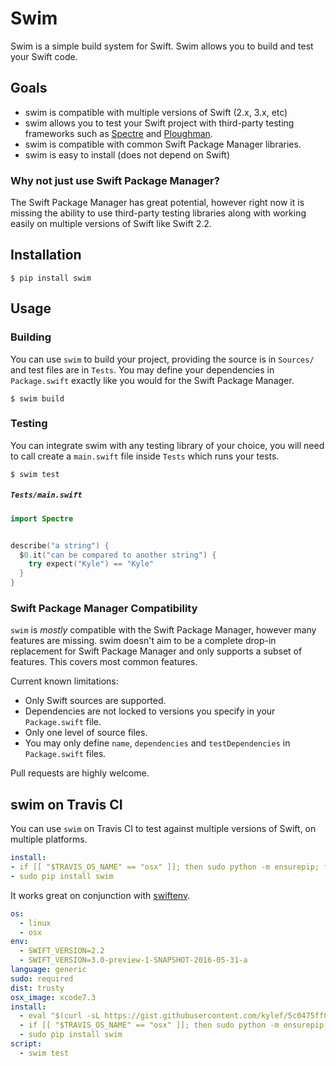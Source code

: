 # Swim

Swim is a simple build system for Swift. Swim allows you to build and test your
Swift code.

## Goals

- swim is compatible with multiple versions of Swift (2.x, 3.x, etc)
- swim allows you to test your Swift project with third-party testing
  frameworks such as [Spectre](https://github.com/kylef/Spectre) and
  [Ploughman](https://github.com/kylef/Ploughman).
- swim is compatible with common Swift Package Manager libraries.
- swim is easy to install (does not depend on Swift)

### Why not just use Swift Package Manager?

The Swift Package Manager has great potential, however right now it is missing
the ability to use third-party testing libraries along with working easily on
multiple versions of Swift like Swift 2.2.

## Installation

```shell
$ pip install swim
```

## Usage

### Building

You can use `swim` to build your project, providing the source is in `Sources/`
and test files are in `Tests`. You may define your dependencies in
`Package.swift` exactly like you would for the Swift Package Manager.

```shell
$ swim build
```

### Testing

You can integrate swim with any testing library of your choice, you will need
to call create a `main.swift` file inside `Tests` which runs your tests.

```shell
$ swim test
```

##### `Tests/main.swift`

```swift
import Spectre


describe("a string") {
  $0.it("can be compared to another string") {
    try expect("Kyle") == "Kyle"
  }
}
```

### Swift Package Manager Compatibility

`swim` is *mostly* compatible with the Swift Package Manager, however many
features are missing. swim doesn't aim to be a complete drop-in replacement for
Swift Package Manager and only supports a subset of features. This covers most
common features.

Current known limitations:

- Only Swift sources are supported.
- Dependencies are not locked to versions you specify in your `Package.swift`
  file.
- Only one level of source files.
- You may only define `name`, `dependencies` and `testDependencies` in
  `Package.swift` files.

Pull requests are highly welcome.

## swim on Travis CI

You can use `swim` on Travis CI to test against multiple versions of Swift, on
multiple platforms.

```yaml
install:
- if [[ "$TRAVIS_OS_NAME" == "osx" ]]; then sudo python -m ensurepip; fi
- sudo pip install swim
```

It works great on conjunction with [swiftenv](https://swiftenv.fuller.li/).

```yaml
os:
  - linux
  - osx
env:
  - SWIFT_VERSION=2.2
  - SWIFT_VERSION=3.0-preview-1-SNAPSHOT-2016-05-31-a
language: generic
sudo: required
dist: trusty
osx_image: xcode7.3
install:
  - eval "$(curl -sL https://gist.githubusercontent.com/kylef/5c0475ff02b7c7671d2a/raw/9f442512a46d7a2af7b850d65a7e9bd31edfb09b/swiftenv-install.sh)"
  - if [[ "$TRAVIS_OS_NAME" == "osx" ]]; then sudo python -m ensurepip; fi
  - sudo pip install swim
script:
  - swim test
```
